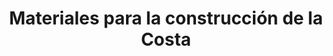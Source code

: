 ---
title: "Materiales para la construcción de la Costa"
url: /puerto-escondido/materiales-para-la-construccion-de-la-costa/
shop: comercio
---